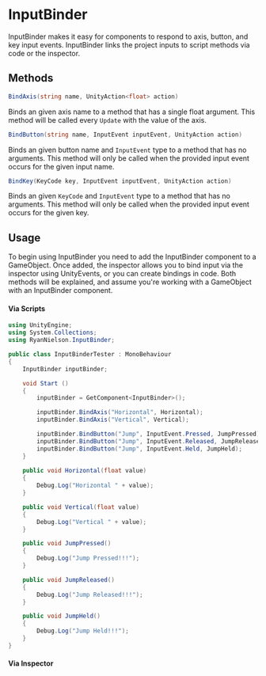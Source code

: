 # InputBinder

InputBinder makes it easy for components to respond to axis, button, and key input events. InputBinder links the project inputs to script methods via code or the inspector.

## Methods
```cs 
BindAxis(string name, UnityAction<float> action)
```
Binds an given axis name to a method that has a single float argument. This method will be called every `Update` with the value of the axis.

```cs 
BindButton(string name, InputEvent inputEvent, UnityAction action)
```
Binds an given button name and `InputEvent` type to a method that has no arguments. This method will only be called when the provided input event occurs for the given input name.

```cs 
BindKey(KeyCode key, InputEvent inputEvent, UnityAction action)
```
Binds an given `KeyCode` and `InputEvent` type to a method that has no arguments. This method will only be called when the provided input event occurs for the given key.

## Usage

To begin using InputBinder you need to add the InputBinder component to a GameObject. Once added, the inspector allows you to bind input via the inspector using UnityEvents, or you can create bindings in code. Both methods will be explained, and assume you're working with a GameObject with an InputBinder component.

#### Via Scripts

```cs
using UnityEngine;
using System.Collections;
using RyanNielson.InputBinder;

public class InputBinderTester : MonoBehaviour 
{
    InputBinder inputBinder;

    void Start () 
    {
        inputBinder = GetComponent<InputBinder>();

        inputBinder.BindAxis("Horizontal", Horizontal);
        inputBinder.BindAxis("Vertical", Vertical);

        inputBinder.BindButton("Jump", InputEvent.Pressed, JumpPressed);
        inputBinder.BindButton("Jump", InputEvent.Released, JumpReleased);
        inputBinder.BindButton("Jump", InputEvent.Held, JumpHeld);
	}
	
    public void Horizontal(float value)
    {
        Debug.Log("Horizontal " + value);
    }

    public void Vertical(float value)
    {
        Debug.Log("Vertical " + value);
    }

    public void JumpPressed()
    {
        Debug.Log("Jump Pressed!!!");
    }

    public void JumpReleased()
    {
        Debug.Log("Jump Released!!!");
    }

    public void JumpHeld()
    {
        Debug.Log("Jump Held!!!");
    }
}
```

#### Via Inspector
